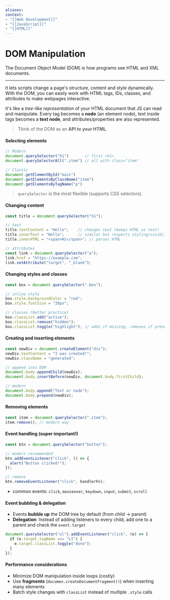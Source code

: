 ```yaml
---
aliases:
context:
- "[[Web Development]]"
- "[[JavaScript]]"
- "[[HTML]]"
---
```


# DOM Manipulation

The Document Object Model (DOM) is how programs see HTML and XML documents.

---
It lets scripts change a page's structure, content and style dynamically.
With the DOM, you can easily work with HTML tags, IDs, classes, and attributes to make webpages interactive.

It's like a *tree-like representation* of your HTML document that JS can read and manipulate.
Every tag becomes a **node** (an element node), text inside tags becomes a **text node**, and attributes/properties are also represented.

> Think of the DOM as an **API to your HTML**.

#### Selecting elements
``` js
// Modern
document.querySelector("h1")       // first <h1>
document.querySelectorAll(".item") // all with class="item"

// Classic
document.getElementById("main")
document.getElementsByClassName("item")
document.getElementsByTagName("p")
```
> `querySelector` is the most flexible (supports CSS selectors).

#### Changing content
``` js
const title = document.querySelector("h1");

// text
title.textContent = "Hello";    // changes text (keeps HTML as text)
title.innerText = "Hello";      // similar but respects styling/visibility
title.innerHTML = "<span>Hi</span>"; // parses HTML

// attributes
const link = document.querySelector("a");
link.href = "https://example.com";
link.setAttribute("target", "_blank");
```

#### Changing styles and classes
``` js
const box = document.querySelector(".box");

// inline style
box.style.backgroundColor = "red";
box.style.fontSize = "20px";

// classes (better practice)
box.classList.add("active");
box.classList.remove("hidden");
box.classList.toggle("highlight"); // adds if missing, removes if present
```

#### Creating and inserting elements
``` js
const newDiv = document.createElement("div");
newDiv.textContent = "I was created!";
newDiv.className = "generated";

// append into DOM
document.body.appendChild(newDiv);
document.body.insertBefore(newDiv, document.body.firstChild);

// modern
document.body.append("Text or node");
document.body.prepend(newDiv);
```

#### Removing elements
``` js
const item = document.querySelector(".item");
item.remove(); // modern way
```


#### Event handling (super important!)
``` js
const btn = document.querySelector("button");

// modern recommended
btn.addEventListener("click", () => {
  alert("Button clicked!");
});

// remove
btn.removeEventListener("click", handlerFn);
```
- common events: `click`, `mouseover`, `keydown`, `input`, `submit`, `scroll`

#### Event bubbling & delegation
- Events **bubble up** the DOM tree by default (from child -> parent)
- **Delegation**: Instead of adding listeners to every child, add one to a parent and check the `event.target`
``` js
document.querySelector("ul").addEventListener("click", (e) => {
  if (e.target.tagName === "LI") {
    e.target.classList.toggle("done");
  }
});
```

#### Performance considerations
- Minimize DOM manipulation inside loops (costly)
- Use **fragments** (`documen.createDocumentFragment()`) when inserting many elements
- Batch style changes with `classList` instead of multiple `.style` calls